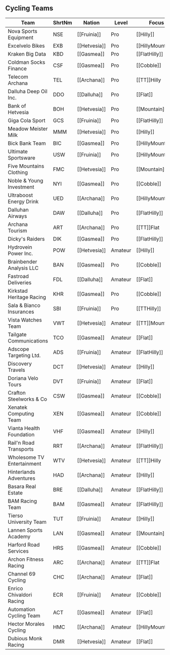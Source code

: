 ## Cycling Teams

| Team | ShrtNm | Nation | Level | Focus |
|-------|-------|---------|-------|-----|
| Nova Sports Equipment | NSE | [[Fruinia]] | Pro | [[Hilly]]
| Excelvelo Bikes | EXB | [[Hetvesia]] | Pro | [[HillyMountain]]
| Kraken Big Data | KBD | [[Gasmea]] | Pro | [[FlatHilly]]
| Coldman Socks Finance | CSF | [[Gasmea]] | Pro | [[Cobble]]
| Telecom Archana | TEL | [[Archana]] | Pro | [[TT]]Hilly
| Dalluha Deep Oil Inc. | DDO | [[Dalluha]] | Pro | [[Flat]]
| Bank of Hetvesia | BOH | [[Hetvesia]] | Pro | [[Mountain]]
| Giga Cola Sport | GCS | [[Fruinia]] | Pro | [[FlatHilly]]
| Meadow Meister Milk | MMM | [[Hetvesia]] | Pro | [[Hilly]]
| Bick Bank Team | BIC | [[Gasmea]] | Pro | [[HillyMountain]]
| Ultimate Sportsware | USW | [[Fruinia]] | Pro | [[HillyMountain]]
| Five Mountains Clothing | FMC | [[Hetvesia]] | Pro | [[Mountain]]
| Noble & Young Investment | NYI | [[Gasmea]] | Pro | [[Cobble]]
| Ultraboost Energy Drink | UED | [[Archana]] | Pro | [[HillyMountain]]
| Dalluhan Airways | DAW | [[Dalluha]] | Pro | [[FlatHilly]]
| Archana Tourism | ART | [[Archana]] | Pro | [[TT]]Flat
| Dicky's Raiders | DIK | [[Gasmea]] | Pro | [[FlatHilly]]
| Hydrovein Power Inc. | POW | [[Hetvesia]] | Amateur | [[Hilly]]
| Brainbender Analysis LLC | BAN | [[Gasmea]] | Pro | [[Cobble]]
| Fastroad Deliveries | FDL | [[Dalluha]] | Amateur | [[Flat]]
| Kirkstad Heritage Racing | KHR | [[Gasmea]] | Pro | [[Cobble]]
| Sala & Bianco Insurances | SBI | [[Fruinia]] | Pro | [[TTHilly]]
| Vista Watches Team | VWT | [[Hetvesia]] | Amateur | [[TT]]Mountain
| Tailgate Communications | TCO | [[Gasmea]] | Amateur | [[Flat]]
| Adscope Targeting Ltd. | ADS | [[Fruinia]] | Amateur | [[FlatHilly]]
| Discovery Travels | DCT | [[Hetvesia]] | Amateur | [[Hilly]]
| Doriana Velo Tours | DVT | [[Fruinia]] | Amateur | [[Flat]]
| Crafton Steelworks & Co | CSW | [[Gasmea]] | Amateur | [[Cobble]]
| Xenatek Computing Team | XEN | [[Gasmea]] | Amateur | [[Cobble]]
| Vianta Health Foundation | VHF | [[Gasmea]] | Amateur | [[Hilly]]
| Rail'n Road Transports | RRT | [[Archana]] | Amateur | [[FlatHilly]]
| Wholesome TV Entertainment | WTV | [[Hetvesia]] | Amateur | [[TT]]Hilly
| Hinterlands Adventures | HAD | [[Archana]] | Amateur | [[Hilly]]
| Basara Real Estate | BRE | [[Dalluha]] | Amateur | [[FlatHilly]]
| BAM Racing Team | BAM | [[Gasmea]] | Amateur | [[FlatHilly]]
| Tierso University Team | TUT | [[Fruinia]] | Amateur | [[Hilly]]
| Lannen Sports Academy | LAN | [[Gasmea]] | Amateur | [[Mountain]]
| Harford Road Services | HRS | [[Gasmea]] | Amateur | [[Cobble]]
| Archon Fitness Racing | ARC | [[Archana]] | Amateur | [[TT]]Flat
| Channel 69 Cycling | CHC | [[Archana]] | Amateur | [[Flat]]
| Enrico Chivaldori Racing | ECR | [[Fruinia]] | Amateur | [[Cobble]]
| Automation Cycling Team  | ACT | [[Gasmea]] | Amateur | [[Flat]]
| Hector Morales Cycling | HMC | [[Archana]] | Amateur | [[HillyMountain]]
| Dubious Monk Racing | DMR | [[Hetvesia]] | Amateur | [[Flat]]
